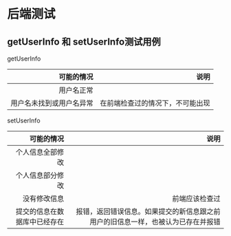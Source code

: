 # 后端测试

## getUserInfo 和 setUserInfo测试用例

getUserInfo

|               可能的情况 |                             说明 |
| -----------------------: | -------------------------------: |
|               用户名正常 |                                  |
| 用户名未找到或用户名异常 | 在前端检查过的情况下，不可能出现 |

setUserInfo

|                   可能的情况 |                                                         说明 |
| ---------------------------: | -----------------------------------------------------------: |
|             个人信息全部修改 |                                                              |
|             个人信息部分修改 |                                                              |
|                 没有修改信息 |                                               前端应该检查过 |
| 提交的信息在数据库中已经存在 | 报错，返回错误信息。如果提交的新信息跟之前用户的旧信息一样，也被认为已存在并报错 |

